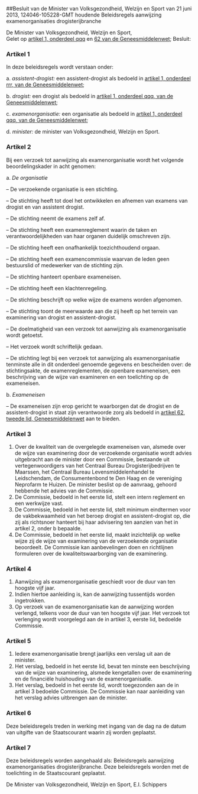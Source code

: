 <meta http-equiv='Content-Type' content='text/html; charset=utf-8' />

##Besluit van de Minister van Volksgezondheid, Welzijn en Sport van 21 juni 2013, 124046-105228-GMT houdende Beleidsregels aanwijzing examenorganisaties drogisterijbranche

De Minister van Volksgezondheid, Welzijn en Sport,  
Gelet op [artikel 1, onderdeel qqq](../../../../../../wet/geneesmiddelenwet/BWBR0021505/README.md) en [62 van de Geneesmiddelenwet](../../../../../../wet/geneesmiddelenwet/BWBR0021505/README.md);
Besluit:    

### Artikel  1  

In deze beleidsregels wordt verstaan onder: 

a.  *assistent-drogist:* een assistent-drogist als bedoeld in [artikel 1, onderdeel rrr, van de Geneesmiddelenwet](../../../../../../wet/geneesmiddelenwet/BWBR0021505/README.md);  

b.  *drogist:* een drogist als bedoeld in [artikel 1, onderdeel qqq, van de Geneesmiddelenwet](../../../../../../wet/geneesmiddelenwet/BWBR0021505/README.md);  

c.  *examenorganisatie:* een organisatie als bedoeld in [artikel 1, onderdeel qqq, van de Geneesmiddelenwet](../../../../../../wet/geneesmiddelenwet/BWBR0021505/README.md);  

d.  *minister:* de minister van Volksgezondheid, Welzijn en Sport.   

### Artikel  2  

Bij een verzoek tot aanwijzing als examenorganisatie wordt het volgende beoordelingskader in acht genomen: 

a.  *De organisatie*  

– De verzoekende organisatie is een stichting.  

– De stichting heeft tot doel het ontwikkelen en afnemen van examens van drogist en van assistent drogist.  

– De stichting neemt de examens zelf af.  

– De stichting heeft een examenreglement waarin de taken en verantwoordelijkheden van haar organen duidelijk omschreven zijn.  

– De stichting heeft een onafhankelijk toezichthoudend orgaan.  

– De stichting heeft een examencommissie waarvan de leden geen bestuurslid of medewerker van de stichting zijn.  

– De stichting hanteert openbare exameneisen.  

– De stichting heeft een klachtenregeling.  

– De stichting beschrijft op welke wijze de examens worden afgenomen.  

– De stichting toont de meerwaarde aan die zij heeft op het terrein van examinering van drogist en assistent-drogist.  

– De doelmatigheid van een verzoek tot aanwijzing als examenorganisatie wordt getoetst.  

– Het verzoek wordt schriftelijk gedaan.  

– De stichting legt bij een verzoek tot aanwijzing als examenorganisatie tenminste alle in dit onderdeel genoemde gegevens en bescheiden over: de stichtingsakte, de examenreglementen, de openbare exameneisen, een beschrijving van de wijze van examineren en een toelichting op de exameneisen.    

b.  *Exameneisen*  

– De exameneisen zijn erop gericht te waarborgen dat de drogist en de assistent-drogist in staat zijn verantwoorde zorg als bedoeld in [artikel 62, tweede lid, Geneesmiddelenwet](../../../../../../wet/geneesmiddelenwet/BWBR0021505/README.md) aan te bieden.     

### Artikel  3  

1.  Over de kwaliteit van de overgelegde exameneisen van, alsmede over de wijze van examinering door de verzoekende organisatie wordt advies uitgebracht aan de minister door een Commissie, bestaande uit vertegenwoordigers van het Centraal Bureau Drogisterijbedrijven te Maarssen, het Centraal Bureau Levensmiddelenhandel te Leidschendam, de Consumentenbond te Den Haag en de vereniging Neprofarm te Huizen. De minister beslist op de aanvraag, gehoord hebbende het advies van de Commissie.   
2.  De Commissie, bedoeld in het eerste lid, stelt een intern reglement en een werkwijze vast.   
3.  De Commissie, bedoeld in het eerste lid, stelt minimum eindtermen voor de vakbekwaamheid van het beroep drogist en assistent-drogist op, die zij als richtsnoer hanteert bij haar advisering ten aanzien van het in artikel 2, onder b bepaalde.   
4.  De Commissie, bedoeld in het eerste lid, maakt inzichtelijk op welke wijze zij de wijze van examinering van de verzoekende organisatie beoordeelt. De Commissie kan aanbevelingen doen en richtlijnen formuleren over de kwaliteitswaarborging van de examinering.  

### Artikel  4  

1.  Aanwijzing als examenorganisatie geschiedt voor de duur van ten hoogste vijf jaar.   
2.  Indien hiertoe aanleiding is, kan de aanwijzing tussentijds worden ingetrokken.   
3.  Op verzoek van de examenorganisatie kan de aanwijzing worden verlengd, telkens voor de duur van ten hoogste vijf jaar. Het verzoek tot verlenging wordt voorgelegd aan de in artikel 3, eerste lid, bedoelde Commissie.  

### Artikel  5  

1.  Iedere examenorganisatie brengt jaarlijks een verslag uit aan de minister.   
2.  Het verslag, bedoeld in het eerste lid, bevat ten minste een beschrijving van de wijze van examinering, alsmede kengetallen over de examinering en de financiële huishouding van de examenorganisatie.   
3.  Het verslag, bedoeld in het eerste lid, wordt toegezonden aan de in artikel 3 bedoelde Commissie. De Commissie kan naar aanleiding van het verslag advies uitbrengen aan de minister.  

### Artikel  6  

Deze beleidsregels treden in werking met ingang van de dag na de datum van uitgifte van de Staatscourant waarin zij worden geplaatst. 

### Artikel  7  

Deze beleidsregels worden aangehaald als: Beleidsregels aanwijzing examenorganisaties drogisterijbranche. 
Deze beleidsregels worden met de toelichting in de Staatscourant geplaatst.  

De 
Minister van Volksgezondheid, Welzijn en Sport, 
E.I. Schippers     
